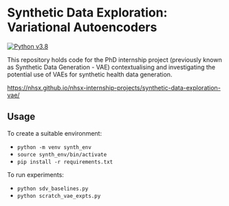 # Synthetic Data Exploration: Variational Autoencoders
[![Python v3.8](https://img.shields.io/badge/python-v3.8-blue.svg)](https://www.python.org/downloads/release/python-380/)

This repository holds code for the PhD internship project (previously known as Synthetic Data Generation - VAE) contextualising and investigating the potential use of VAEs for synthetic health data generation.

https://nhsx.github.io/nhsx-internship-projects/synthetic-data-exploration-vae/

## Usage

To create a suitable environment:
- `python -m venv synth_env`
- `source synth_env/bin/activate`
- `pip install -r requirements.txt`

To run experiments:
- `python sdv_baselines.py`
- `python scratch_vae_expts.py`
